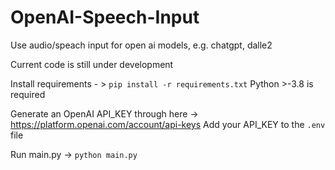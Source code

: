 # OpenAI-Speech-Input
 Use audio/speach input for open ai models, e.g. chatgpt, dalle2
 
Current code is still under development 
 
Install requirements - > ```pip install -r requirements.txt```
Python >-3.8 is required

Generate an OpenAI API_KEY through here -> https://platform.openai.com/account/api-keys
Add your API_KEY to the ```.env``` file

Run main.py -> ```python main.py```


